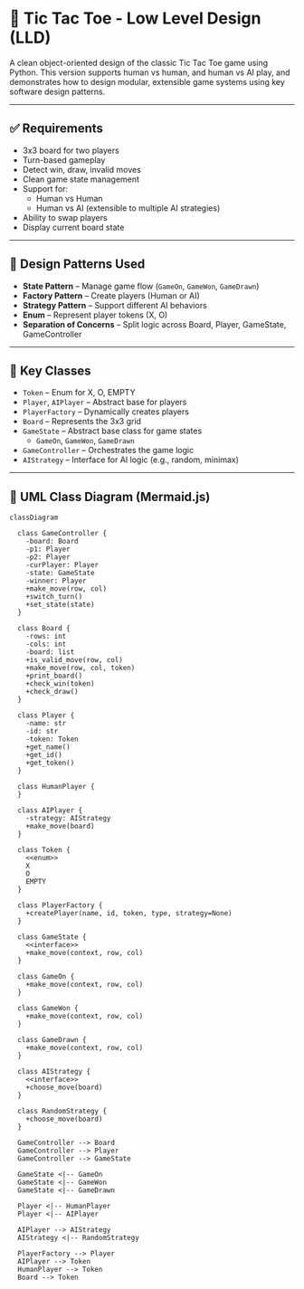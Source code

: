 # 🧠 Tic Tac Toe - Low Level Design (LLD)

A clean object-oriented design of the classic Tic Tac Toe game using Python. This version supports human vs human, and human vs AI play, and demonstrates how to design modular, extensible game systems using key software design patterns.

---

## ✅ Requirements

- 3x3 board for two players
- Turn-based gameplay
- Detect win, draw, invalid moves
- Clean game state management
- Support for:
  - Human vs Human
  - Human vs AI (extensible to multiple AI strategies)
- Ability to swap players
- Display current board state

---

## 🔧 Design Patterns Used

- **State Pattern** – Manage game flow (`GameOn`, `GameWon`, `GameDrawn`)
- **Factory Pattern** – Create players (Human or AI)
- **Strategy Pattern** – Support different AI behaviors
- **Enum** – Represent player tokens (X, O)
- **Separation of Concerns** – Split logic across Board, Player, GameState, GameController

---

## 🧩 Key Classes

- `Token` – Enum for X, O, EMPTY
- `Player`, `AIPlayer` – Abstract base for players
- `PlayerFactory` – Dynamically creates players
- `Board` – Represents the 3x3 grid
- `GameState` – Abstract base class for game states
  - `GameOn`, `GameWon`, `GameDrawn`
- `GameController` – Orchestrates the game logic
- `AIStrategy` – Interface for AI logic (e.g., random, minimax)

---

## 📐 UML Class Diagram (Mermaid.js)

```mermaid
classDiagram

  class GameController {
    -board: Board
    -p1: Player
    -p2: Player
    -curPlayer: Player
    -state: GameState
    -winner: Player
    +make_move(row, col)
    +switch_turn()
    +set_state(state)
  }

  class Board {
    -rows: int
    -cols: int
    -board: list
    +is_valid_move(row, col)
    +make_move(row, col, token)
    +print_board()
    +check_win(token)
    +check_draw()
  }

  class Player {
    -name: str
    -id: str
    -token: Token
    +get_name()
    +get_id()
    +get_token()
  }

  class HumanPlayer {
  }

  class AIPlayer {
    -strategy: AIStrategy
    +make_move(board)
  }

  class Token {
    <<enum>>
    X
    O
    EMPTY
  }

  class PlayerFactory {
    +createPlayer(name, id, token, type, strategy=None)
  }

  class GameState {
    <<interface>>
    +make_move(context, row, col)
  }

  class GameOn {
    +make_move(context, row, col)
  }

  class GameWon {
    +make_move(context, row, col)
  }

  class GameDrawn {
    +make_move(context, row, col)
  }

  class AIStrategy {
    <<interface>>
    +choose_move(board)
  }

  class RandomStrategy {
    +choose_move(board)
  }

  GameController --> Board
  GameController --> Player
  GameController --> GameState

  GameState <|-- GameOn
  GameState <|-- GameWon
  GameState <|-- GameDrawn

  Player <|-- HumanPlayer
  Player <|-- AIPlayer

  AIPlayer --> AIStrategy
  AIStrategy <|-- RandomStrategy

  PlayerFactory --> Player
  AIPlayer --> Token
  HumanPlayer --> Token
  Board --> Token
